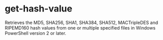 # get-hash-value
Retrieves the MD5, SHA256, SHA1, SHA384, SHA512, MACTripleDES and RIPEMD160 hash values from one or multiple specified files in Windows PowerShell version 2 or later.
